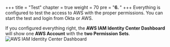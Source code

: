 +++
title = "Test"
chapter = true
weight = 70
pre = "<b>6. </b>"
+++
Everything is configured to test the access to AWS with the proper permissions.
You can start the test and login from Okta or AWS.

If you configured everything right, the **AWS IAM Identity Center Dashboard** will show one **AWS Account** with the **two Permission Sets**.
![AWS IAM Identity Center Dashboard](/images/aws_sso_dashboard.png)
